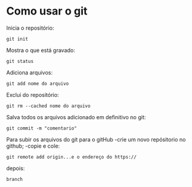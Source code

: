 <h1>Como usar o git</h1>

Inicia o repositório:
```
git init
```
Mostra o que está gravado:
```
git status
```
Adiciona arquivos:
```
git add nome do arquivo
```
Exclui do repositório:
```
git rm --cached nome do arquivo
```
Salva todos os arquivos adicionado em definitivo no git:
```
git commit -m "comentario"
```
Para subir os arquivos do git para o gitHub
-crie um novo repósitorio no github;
-copie e cole:
```
git remote add origin...e o endereço do https://
```
depois:
```
branch
```